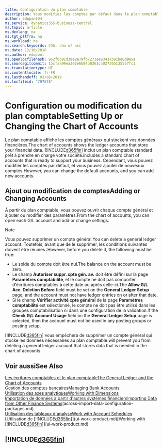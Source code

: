 ```yaml
---
title: Configuration du plan comptable
description: Vous modifiez les comptes par défaut dans le plan comptable, et vous pouvez ajouter de nouveaux comptes.
author: edupont04
ms.service: dynamics365-business-central
ms.topic: article
ms.devlang: na
ms.tgt_pltfrm: na
ms.workload: na
ms.search.keywords: COA, cha of acc
ms.date: 12/10/2018
ms.author: edupont
ms.openlocfilehash: 962f0b81d39e8e79fb7273ee93417b01be8d9e5a
ms.sourcegitcommit: 1bcfaa99ea302e6b84b8361ca02730b135557fc1
ms.translationtype: HT
ms.contentlocale: fr-FR
ms.lasthandoff: 03/08/2019
ms.locfileid: "797878"
---
```

# <a name="setting-up-or-changing-the-chart-of-accounts"></a><span data-ttu-id="bda52-103">Configuration ou modification du plan comptable</span><span class="sxs-lookup"><span data-stu-id="bda52-103">Setting Up or Changing the Chart of Accounts</span></span>
<span data-ttu-id="bda52-104">Le plan comptable affiche les comptes généraux qui stockent vos données financières.</span><span class="sxs-lookup"><span data-stu-id="bda52-104">The chart of accounts shows the ledger accounts that store your financial data.</span></span> [!INCLUDE[d365fin](includes/d365fin_md.md)] <span data-ttu-id="bda52-105">inclut un plan comptable standard prêt à prendre en charge votre société.</span><span class="sxs-lookup"><span data-stu-id="bda52-105">includes a standard chart of accounts that is ready to support your business.</span></span>
<span data-ttu-id="bda52-106">Cependant, vous pouvez modifier les comptes par défaut, et vous pouvez ajouter de nouveaux comptes.</span><span class="sxs-lookup"><span data-stu-id="bda52-106">However, you can change the default accounts, and you can add new accounts.</span></span>  

## <a name="adding-or-changing-accounts"></a><span data-ttu-id="bda52-107">Ajout ou modification de comptes</span><span class="sxs-lookup"><span data-stu-id="bda52-107">Adding or Changing Accounts</span></span>
<span data-ttu-id="bda52-108">À partir du plan comptable, vous pouvez ouvrir chaque compte général et ajouter ou modifier des paramètres.</span><span class="sxs-lookup"><span data-stu-id="bda52-108">From the chart of accounts, you can open each G/L account and add or change settings.</span></span>

> [!NOTE]  
>   <span data-ttu-id="bda52-109">Vous pouvez supprimer un compte général.</span><span class="sxs-lookup"><span data-stu-id="bda52-109">You can delete a general ledger account.</span></span> <span data-ttu-id="bda52-110">Toutefois, avant que de le supprimer, les conditions suivantes doivent être réunies :</span><span class="sxs-lookup"><span data-stu-id="bda52-110">However, before you delete it, the following must be true:</span></span>  
>  
>   * <span data-ttu-id="bda52-111">Le solde du compte doit être nul.</span><span class="sxs-lookup"><span data-stu-id="bda52-111">The balance on the account must be zero.</span></span>  
>   * <span data-ttu-id="bda52-112">Le champ **Autoriser suppr. cpte gén. av.** doit être défini sur la page **Paramètres comptabilité**, et le compte ne doit pas comporter d'écritures comptables à cette date ou après celle-ci.</span><span class="sxs-lookup"><span data-stu-id="bda52-112">The **Allow G/L Acc. Deletion Before** field must be set on the **General Ledger Setup** page, and the account must not have ledger entries on or after that date.</span></span>  
>   * <span data-ttu-id="bda52-113">Si le champ **Vérifier activité cpte général** de la page **Paramètres comptabilité** est sélectionné, le compte ne doit pas être utilisé dans les groupes comptabilisation ni dans une configuration de la validation.</span><span class="sxs-lookup"><span data-stu-id="bda52-113">If the **Check G/L Account Usage** field on the **General Ledger Setup** page is selected, then the account must not be used in any posting groups or posting setup.</span></span>  

[!INCLUDE[d365fin](includes/d365fin_md.md)] <span data-ttu-id="bda52-114">vous empêchera de supprimer un compte général qui stocke les données nécessaires au plan comptable.</span><span class="sxs-lookup"><span data-stu-id="bda52-114">will prevent you from deleting a general ledger account that stores data that is needed in the chart of accounts.</span></span>  

## <a name="see-also"></a><span data-ttu-id="bda52-115">Voir aussi</span><span class="sxs-lookup"><span data-stu-id="bda52-115">See Also</span></span>
[<span data-ttu-id="bda52-116">Les écritures comptables et le plan comptable</span><span class="sxs-lookup"><span data-stu-id="bda52-116">The General Ledger and the Chart of Accounts</span></span>](finance-general-ledger.md)  
[<span data-ttu-id="bda52-117">Gestion des comptes bancaires</span><span class="sxs-lookup"><span data-stu-id="bda52-117">Managing Bank Accounts</span></span>](bank-manage-bank-accounts.md)  
[<span data-ttu-id="bda52-118">Utilisation des axes analytiques</span><span class="sxs-lookup"><span data-stu-id="bda52-118">Working with Dimensions</span></span>](finance-dimensions.md)  
<span data-ttu-id="bda52-119">[Importation de données à partir d'autres systèmes financiers](across-import-data-configuration-packages.md)</span><span class="sxs-lookup"><span data-stu-id="bda52-119">[Importing Data from Other Finance Systems](across-import-data-configuration-packages.md)(across-import-data-configuration-packages.md)</span></span>  
[<span data-ttu-id="bda52-120">Utilisation des tableaux d'analyse</span><span class="sxs-lookup"><span data-stu-id="bda52-120">Work with Account Schedules</span></span>](bi-how-work-account-schedule.md)  
<span data-ttu-id="bda52-121">[Utilisation de [!INCLUDE[d365fin](includes/d365fin_md.md)]](ui-work-product.md)</span><span class="sxs-lookup"><span data-stu-id="bda52-121">[Working with [!INCLUDE[d365fin](includes/d365fin_md.md)]](ui-work-product.md)</span></span>  

## [!INCLUDE[d365fin](includes/free_trial_md.md)]
